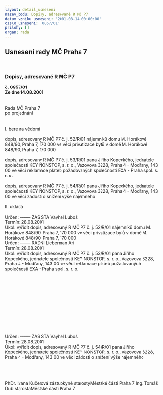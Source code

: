 ```yaml
---
layout: detail_usneseni
nazev_bodu: Dopisy, adresované R MČ P7
datum_vzniku_usneseni: '2001-08-14 00:00:00'
cislo_usneseni: '0857/01'
prilohy: []
organ: rada
---
```

<div id="ucUsn_pList" class="usn">
	<span><h2>Usnesení rady MČ Praha 7 </h2>
<br></span><div class="standBody">
<span><h3>Dopisy, adresované R MČ P7</h3></span><div class="center">
		<strong>č. 0857/01</strong><br>
	</div>
<div class="center">
		<strong>Ze dne 14.08.2001</strong><br><br>
	</div>
<br>Rada MČ Praha 7<br>po projednání<br><br><br>I.	bere na vědomí<br><br> dopis, adresovaný R MČ P7 č. j. 52/R/01 nájemníků domu M. Horákové 848/90, Praha 7, 170 000 ve věci privatizace bytů v domě M. Horákové 848/90, Praha 7, 170 000<br><br>dopis, adresovaný R MČ P7 č. j. 53/R/01 pana Jiřího Kopeckého, jednatele společnosti KEY NONSTOP, s. r. o., Vazovova 3228, Praha 4 - Modřany, 143 00 ve věci reklamace plateb požadovaných společností EXA - Praha spol. s. r. o.<br><br>dopis, adresovaný R MČ P7 č. j. 54/R/01 pana Jiřího Kopeckého, jednatele společnosti KEY NONSTOP, s. r. o., Vazovova 3228, Praha 4 - Modřany, 143 00 ve věci  zádosti o snížení výše nájemného<br><br>II.	ukládá <br><br> Určen:	–––––	ZAS STA Vayhel Luboš<br>Termín: 28.08.2001<br>Úkol:	vyřídit dopis, adresovaný R MČ P7 č. j. 52/R/01 nájemníků domu M. Horákové 848/90, Praha 7, 170 000 ve věci privatizace bytů v domě M. Horákové 848/90, Praha 7, 170 000<br>  Určen:	–––––	RADNI Lieberman Ari<br>Termín: 28.08.2001<br>Úkol:	vyřídit dopis, adresovaný R MČ P7 č. j. 53/R/01 pana Jiřího Kopeckého, jednatele společnosti KEY NONSTOP, s. r. o., Vazovova 3228, Praha 4 - Modřany, 143 00 ve věci reklamace plateb požadovaných společností EXA - Praha spol. s. r. o. <br>  <br><br><br><br><br><br><br><br><br><br><br><br>Určen:	–––––	ZAS STA Vayhel Luboš<br>Termín: 28.08.2001<br>Úkol:	vyřídit dopis, adresovaný R MČ P7 č. j. 54/R/01 pana Jiřího Kopeckého, jednatele společnosti     KEY NONSTOP, s. r. o., Vazovova 3228, Praha 4 - Modřany, 143 00 ve věci  zádosti o snížení výše nájemného<br> <br> <br><br> 	<br>PhDr. Ivana Kučerová zástupkyně starostyMěstské části Praha 7	Ing. Tomáš Dub starostaMěstské části Praha 7<br>	<br><br>
</div>
</div>